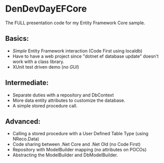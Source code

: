 # DenDevDayEFCore
The FULL presentation code for my Entity Framework Core sample.

Basics:
-------
  - _Simple_ Entity Framework interaction (Code First using localdb)
  - Have to have a web project since "dotnet ef database update" doesn't work with a class library.
  - XUnit test driven demo (_no GUI_)

Intermediate:
-------------
  - Separate duties with a repository and DbContext
  - More data entity attributes to customize the database.
  - A simple stored procedure call.

Advanced:
---------
  - Calling a stored procedure with a User Defined Table Type (using NReco.Data)
  - Code sharing between .Net Core and .Net Old (no Code First)
  - Repository with ModelBuilder mapping (no attributes on POCOs)
  - Abstracting the ModelBuilder and DbModelBuilder.